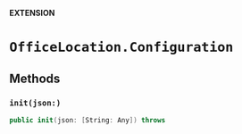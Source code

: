 **EXTENSION**

# `OfficeLocation.Configuration`

## Methods
### `init(json:)`

```swift
public init(json: [String: Any]) throws
```
